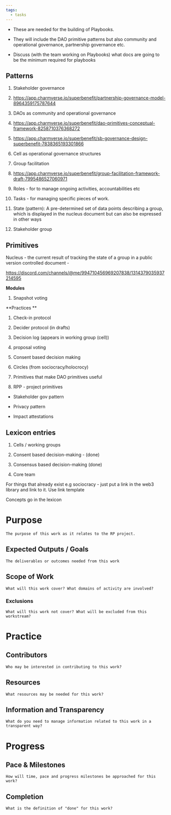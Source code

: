 ```yaml
---
tags:
  - tasks
---
```

- These are needed for the building of Playbooks.

- They will include the DAO primitive patterns but also community and operational governance, partnership governance etc. 

- Discuss (with the team working on Playbooks) what docs are going to be the minimum required for playbooks

## **Patterns**

1. Stakeholder governance 


1. https://app.charmverse.io/superbenefit/partnership-governance-model-8964359175787644


1. DAOs as community and operational governance 


1. https://app.charmverse.io/superbenefit/dao-primitives-conceptual-framework-8258710376368272

2. https://app.charmverse.io/superbenefit/sb-governance-design-superbenefit-7838365193301866


1. Cell as operational governance structures

2. Group facilitation 


1. https://app.charmverse.io/superbenefit/group-facilitation-framework-draft-7995486527060971

1. Roles - for to manage ongoing activities, accountabilities etc

2. Tasks - for managing specific pieces of work. 

3. State (pattern): A pre-determined set of data points describing a group, which is displayed in the nucleus document but can also be expressed in other ways

4. Stakeholder group

## **Primitives**

Nucleus - the current result of tracking the state of a group in a public version controlled document - 

https://discord.com/channels/@me/994710456969207838/1314379035937214595

**Modules**

1. Snapshot voting

**Practices **

1. Check-in protocol 

2. Decider protocol (in drafts)

3. Decision log (appears in working group (cell))

4. proposal voting

5. Consent based decision making 

6. Circles (from sociocracy/holocrocy) 

1. Primitives that make DAO primitives useful 

2. RPP - project primitives

- Stakeholder gov pattern

- Privacy pattern 

- Impact attestations 

## **Lexicon entries** 

1. Cells / working groups

2. Consent based decision-making - (done)

3. Consensus based decision-making (done)

4. Core team

For things that already exist e.g sociocracy - just put a link in the web3 library and link to it. Use link template

Concepts go in the lexicon 

# Purpose

`The purpose of this work as it relates to the RP project.`

## Expected Outputs / Goals

`The deliverables or outcomes needed from this work`

## Scope of Work

`What will this work cover? What domains of activity are involved?`

### Exclusions

`What will this work not cover? What will be excluded from this workstream?`

# Practice

## Contributors

`Who may be interested in contributing to this work?`

## Resources

`What resources may be needed for this work?`

## Information and Transparency

`What do you need to manage information related to this work in a transparent way?`

# Progress

## Pace & Milestones

`How will time, pace and progress milestones be approached for this work?`

## Completion

`What is the definition of "done" for this work?`